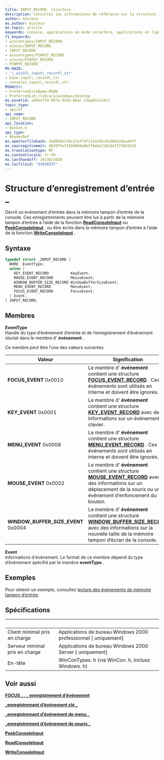 ```yaml
---
title: INPUT_RECORD, structure
description: Consultez les informations de référence sur la structure INPUT_RECORD, qui décrit un événement d’entrée dans la mémoire tampon d’entrée de la console.
author: miniksa
ms.author: miniksa
ms.topic: article
keywords: console, applications en mode caractère, applications en ligne de commande, applications de terminal, API console
f1_keywords:
- wincontypes/INPUT_RECORD
- wincon/INPUT_RECORD
- INPUT_RECORD
- wincontypes/PINPUT_RECORD
- wincon/PINPUT_RECORD
- PINPUT_RECORD
MS-HAID:
- '\_win32\_input\_record\_str'
- base.input\_record\_str
- consoles.input\_record\_str
MSHAttr:
- PreferredSiteName:MSDN
- PreferredLib:/library/windows/desktop
ms.assetid: a46ba7fd-097a-455d-96ac-13aa01e11dc1
topic_type:
- apiref
api_name:
- INPUT_RECORD
api_location:
- WinCon.h
api_type:
- HeaderDef
ms.openlocfilehash: 4ad86de170c1fef74f133a5d5c51d8de2dea497f
ms.sourcegitcommit: 463975e71920908a6bff9a6a7291ddf3736652d5
ms.translationtype: MT
ms.contentlocale: fr-FR
ms.lasthandoff: 10/30/2020
ms.locfileid: "93038537"
---
```

# <a name="input_record-structure"></a>Structure d’enregistrement d’entrée \_

Décrit un événement d’entrée dans la mémoire tampon d’entrée de la console. Ces enregistrements peuvent être lus à partir de la mémoire tampon d’entrée à l’aide de la fonction [**ReadConsoleInput**](readconsoleinput.md) ou [**PeekConsoleInput**](peekconsoleinput.md) , ou être écrits dans la mémoire tampon d’entrée à l’aide de la fonction [**WriteConsoleInput**](writeconsoleinput.md) .

## <a name="syntax"></a>Syntaxe

```C
typedef struct _INPUT_RECORD {
  WORD  EventType;
  union {
    KEY_EVENT_RECORD          KeyEvent;
    MOUSE_EVENT_RECORD        MouseEvent;
    WINDOW_BUFFER_SIZE_RECORD WindowBufferSizeEvent;
    MENU_EVENT_RECORD         MenuEvent;
    FOCUS_EVENT_RECORD        FocusEvent;
  } Event;
} INPUT_RECORD;
```

## <a name="members"></a>Membres

**EventType**  
Handle du type d’événement d’entrée et de l’enregistrement d’événement stocké dans le membre d' **événement** .

Ce membre peut être l’une des valeurs suivantes.

| Valeur | Signification |
|-|-|
| **FOCUS_EVENT** 0x0010 | Le membre d' **événement** contient une structure **[FOCUS_EVENT_RECORD](focus-event-record-str.md)** . Ces événements sont utilisés en interne et doivent être ignorés. |
| **KEY_EVENT** 0x0001 | Le membre d' **événement** contient une structure **[KEY_EVENT_RECORD](key-event-record-str.md)** avec des informations sur un événement de clavier. |
| **MENU_EVENT** 0x0008 | Le membre d' **événement** contient une structure **[MENU_EVENT_RECORD](menu-event-record-str.md)** . Ces événements sont utilisés en interne et doivent être ignorés. |
| **MOUSE_EVENT** 0x0002 | Le membre d' **événement** contient une structure **[MOUSE_EVENT_RECORD](mouse-event-record-str.md)** avec des informations sur un déplacement de la souris ou un événement d’enfoncement du bouton. |
| **WINDOW_BUFFER_SIZE_EVENT** 0x0004 | Le membre d' **événement** contient une structure **[WINDOW_BUFFER_SIZE_RECORD](window-buffer-size-record-str.md)** avec des informations sur la nouvelle taille de la mémoire tampon d’écran de la console. |

**Event**  
Informations d'événement. Le format de ce membre dépend du type d’événement spécifié par le membre **eventType** .

## <a name="examples"></a>Exemples

Pour obtenir un exemple, consultez [lecture des événements de mémoire tampon d’entrée](reading-input-buffer-events.md).

## <a name="requirements"></a>Spécifications

| &nbsp; | &nbsp; |
|-|-|
| Client minimal pris en charge | Applications de bureau Windows 2000 professionnel \[ uniquement\] |
| Serveur minimal pris en charge | Applications de bureau Windows 2000 Server \[ uniquement\] |
| En-tête | WinConTypes. h (via WinCon. h, incluez Windows. h) |

## <a name="see-also"></a>Voir aussi

[**FOCUS \_ , \_ enregistrement d’événement**](focus-event-record-str.md)

[**\_enregistrement d’événement clé \_**](key-event-record-str.md)

[**\_enregistrement d’événement de menu \_**](menu-event-record-str.md)

[**\_enregistrement d’événement de souris \_**](mouse-event-record-str.md)

[**PeekConsoleInput**](peekconsoleinput.md)

[**ReadConsoleInput**](readconsoleinput.md)

[**WriteConsoleInput**](writeconsoleinput.md)
